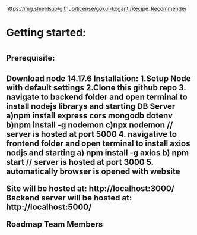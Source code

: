 https://img.shields.io/github/license/gokul-koganti/Recipe_Recommender

<h1>Getting started:<h1>

<h2>Prerequisite:<h2>
Download node 14.17.6
Installation:
  1.Setup Node with default settings
  2.Clone this github repo
  3. navigate to backend folder and open terminal to install nodejs librarys and starting DB Server
    a)npm install express cors mongodb dotenv
    b)npm install -g nodemon
    c)npx nodemon
   // server is hosted at port 5000
  4. navigative to frontend folder and open terminal to install axios nodjs and starting
     a) npm install -g axios
     b) npm start
  // server is hosted at port 3000
  5. automatically browser is opened with website
  
Site will be hosted at: http://localhost:3000/
Backend server will be hosted at: http://localhost:5000/

Roadmap
Team Members
